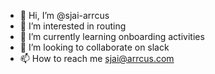 - 👋 Hi, I’m @sjai-arrcus
- 👀 I’m interested in routing
- 🌱 I’m currently learning onboarding activities
- 💞️ I’m looking to collaborate on slack
- 📫 How to reach me sjai@arrcus.com

<!---
sjai-arrcus/sjai-arrcus is a ✨ special ✨ repository because its `README.md` (this file) appears on your GitHub profile.
You can click the Preview link to take a look at your changes.
--->

